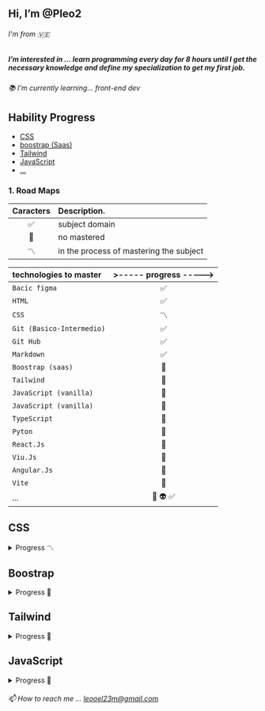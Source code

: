 ## Hi, I’m @Pleo2
###### I'm from 🇻🇪
##### I’m interested in ... learn programming every day for 8 hours until I get the necessary knowledge and define my specialization to get my first job.

###### 📚 I’m currently learning... front-end dev

<a name="Hability_Progress" ></a>

## Hability Progress

- [CSS](#CSS)
- [boostrap (Saas)](#boostrap)
- [Tailwind](#Tailwind)
- [JavaScript](#JavaScript)
- [...](#...)
<a name="Road_Maps"></a>

### 1. Road Maps
| **Caracters** | **Description.**                         |
| :-----------: | :-------------------------------------- |
|      ✅       | subject domain                          |
|      🔳       | no mastered                             |
|      〽️       | in the process of mastering the subject |

| **technologies to master** |    >----- progress -----> |
| :------------------------- | :---------------------: |
| `Bacic figma`              |           ✅            |
| `HTML`                     |           ✅            |
| `CSS`                      |           〽️            |
| `Git (Basico-Intermedio)`  |           ✅            |
| `Git Hub`                  |           ✅            |
| `Markdown`                 |           ✅            |
| `Boostrap (saas)`          |           🔳            |
| `Tailwind`                 |           🔳            |
| `JavaScript (vanilla)`     |           🔳            |
| `JavaScript (vanilla)`     |           🔳            |
| `TypeScript`               |           🔳            |
| `Pyton`                    |           🔳            |
| `React.Js`                 |           🔳            |
| `Viu.Js`                   |           🔳            |
| `Angular.Js`               |           🔳            |
| `Vite`                     |           🔳            |
| ...                        |:white_square_button: :alien: :white_check_mark:|
## CSS ##

<details><summary><a name="CSS">Progress 〽️</a></summary>
   <ul>
      <li><i>CCS Basic ✅</i></li>
      <li>CCS responsive Desing <sub>Pendient 〽️</sub></li>
      <li><i>CCS flex ✅</i></li>
      <li><i>CSS Avanced ✅</i></li>
      <li><i>CSS Grid ✅</i></li>
   </ul>
</details>

## Boostrap ##
<details><summary><a name="Boostrap">Progress 🔳</a></summary>
   <ul>
      <li><i>#</i></li> 
      <li>#</li>
      <li><i>#</i></li>
      <li><i>#</i></li>
      <li><i>#</i></li>
   </ul>
</details>

## Tailwind ##
<details><summary><a name="Tailwind">Progress 🔳</a></summary>
   <ul>
      <li><i>#</i></li> 
      <li>#</li>
      <li><i>#</i></li>
      <li><i>#</i></li>
      <li><i>#</i></li>
   </ul>
</details>

## JavaScript ##
<details><summary><a name="JavaScript">Progress 🔳</a></summary>
   <ul>
      <li><i>#</i></li> 
      <li>#</li>
      <li><i>#</i></li>
      <li><i>#</i></li>
      <li><i>#</i></li>
   </ul>
</details>


###### 📫 How to reach me ... leooel23m@gmail.com
